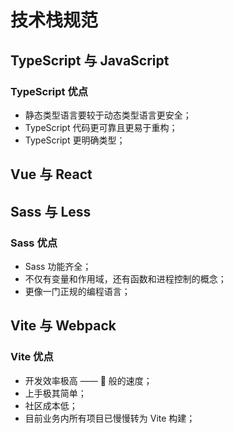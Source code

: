 # 技术栈规范

## TypeScript 与 JavaScript

### TypeScript 优点

- 静态类型语言要较于动态类型语言更安全；
- TypeScript 代码更可靠且更易于重构；
- TypeScript 更明确类型；

## Vue 与 React

## Sass 与 Less

### Sass 优点

- Sass 功能齐全；
- 不仅有变量和作用域，还有函数和进程控制的概念；
- 更像一门正规的编程语言；

## Vite 与 Webpack

### Vite 优点

- 开发效率极高 —— 🚀 般的速度；
- 上手极其简单；
- 社区成本低；
- 目前业务内所有项目已慢慢转为 Vite 构建；
